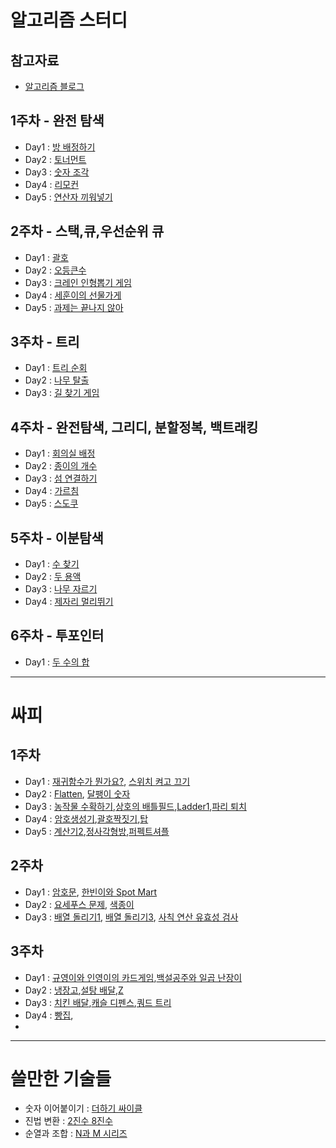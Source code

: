 # 알고리즘 스터디  

## 참고자료  
- [알고리즘 블로그](http://blog.naver.com/PostList.nhn?blogId=kks227&from=postList&categoryNo=299)  

## 1주차 - 완전 탐색  
- Day1 : [방 배정하기](https://www.acmicpc.net/problem/14697)  
- Day2 : [토너먼트](https://www.acmicpc.net/problem/1057)  
- Day3 : [숫자 조각](https://www.acmicpc.net/problem/14629)  
- Day4 : [리모컨](https://www.acmicpc.net/problem/1107)  
- Day5 : [연산자 끼워넣기](https://www.acmicpc.net/problem/14888)  

## 2주차 - 스택,큐,우선순위 큐  
- Day1 : [괄호](https://www.acmicpc.net/problem/9012)  
- Day2 : [오등큰수](https://www.acmicpc.net/problem/17299)  
- Day3 : [크레인 인형뽑기 게임](https://programmers.co.kr/learn/courses/30/lessons/64061)  
- Day4 : [세훈이의 선물가게](https://www.acmicpc.net/problem/17225)  
- Day5 : [과제는 끝나지 않아](https://www.acmicpc.net/problem/17952)

## 3주차 - 트리
- Day1 : [트리 순회](https://www.acmicpc.net/problem/1991)  
- Day2 : [나무 탈출](https://www.acmicpc.net/problem/15900)  
- Day3 : [길 찾기 게임](https://programmers.co.kr/learn/courses/30/lessons/42892?language=java)  

## 4주차 - 완전탐색, 그리디, 분할정복, 백트래킹
- Day1 : [회의실 배정](https://www.acmicpc.net/problem/1931)  
- Day2 : [종이의 개수](https://www.acmicpc.net/problem/1780)  
- Day3 : [섬 연결하기](https://programmers.co.kr/learn/courses/30/lessons/42861)  
- Day4 : [가르침](https://www.acmicpc.net/problem/1062)  
- Day5 : [스도쿠](https://www.acmicpc.net/problem/2580)

## 5주차 - 이분탐색
- Day1 : [수 찾기](https://www.acmicpc.net/problem/1920)
- Day2 : [두 용액](https://www.acmicpc.net/problem/2470)
- Day3 : [나무 자르기](https://www.acmicpc.net/problem/2805)
- Day4 : [제자리 멀리뛰기](https://www.acmicpc.net/problem/6209)

## 6주차 - 투포인터
- Day1 : [두 수의 합](https://www.acmicpc.net/problem/3273)

---  

# 싸피  

## 1주차  
- Day1 : [재귀함수가 뭔가요?](https://www.acmicpc.net/problem/17478), [스위치 켜고 끄기](https://www.acmicpc.net/problem/1244)  
- Day2 : [Flatten](https://swexpertacademy.com/main/code/problem/problemDetail.do?contestProbId=AV139KOaABgCFAYh), [달팽이 숫자](https://swexpertacademy.com/main/code/problem/problemDetail.do?contestProbId=AV5PobmqAPoDFAUq)  
- Day3 : [농작물 수확하기](https://swexpertacademy.com/main/code/problem/problemDetail.do?contestProbId=AV7GLXqKAWYDFAXB&categoryId=AV7GLXqKAWYDFAXB&categoryType=CODE&problemTitle=2805&orderBy=FIRST_REG_DATETIME&selectCodeLang=ALL&select-1=&pageSize=10&pageIndex=1),[상호의 배틀필드](https://swexpertacademy.com/main/code/problem/problemDetail.do?contestProbId=AV5LyE7KD2ADFAXc&categoryId=AV5LyE7KD2ADFAXc&categoryType=CODE&problemTitle=%EB%B0%B0%ED%8B%80&orderBy=FIRST_REG_DATETIME&selectCodeLang=ALL&select-1=&pageSize=10&pageIndex=1),[Ladder1](https://swexpertacademy.com/main/code/problem/problemDetail.do?contestProbId=AV14ABYKADACFAYh&categoryId=AV14ABYKADACFAYh&categoryType=CODE&problemTitle=Ladder&orderBy=FIRST_REG_DATETIME&selectCodeLang=ALL&select-1=&pageSize=10&pageIndex=1),[파리 퇴치](https://swexpertacademy.com/main/code/problem/problemDetail.do?contestProbId=AV5PzOCKAigDFAUq)  
- Day4 : [암호생성기](https://swexpertacademy.com/main/code/problem/problemDetail.do?contestProbId=AV14uWl6AF0CFAYD&categoryId=AV14uWl6AF0CFAYD&categoryType=CODE&problemTitle=%EC%95%94%ED%98%B8&orderBy=FIRST_REG_DATETIME&selectCodeLang=ALL&select-1=&pageSize=10&pageIndex=1),[괄호짝짓기](https://swexpertacademy.com/main/code/problem/problemDetail.do?contestProbId=AV14eWb6AAkCFAYD&categoryId=AV14eWb6AAkCFAYD&categoryType=CODE&problemTitle=%EA%B4%84%ED%98%B8&orderBy=FIRST_REG_DATETIME&selectCodeLang=ALL&select-1=&pageSize=10&pageIndex=1),[탑](https://www.acmicpc.net/problem/2493)  
- Day5 : [계산기2](https://swexpertacademy.com/main/code/problem/problemDetail.do?contestProbId=AV14nnAaAFACFAYD&categoryId=AV14nnAaAFACFAYD&categoryType=CODE&problemTitle=%EA%B3%84%EC%82%B0%EA%B8%B0&orderBy=FIRST_REG_DATETIME&selectCodeLang=ALL&select-1=&pageSize=10&pageIndex=1),[정사각형방](https://swexpertacademy.com/main/code/problem/problemDetail.do?contestProbId=AV5LtJYKDzsDFAXc&categoryId=AV5LtJYKDzsDFAXc&categoryType=CODE&problemTitle=%EC%A0%95%EC%82%AC%EA%B0%81%ED%98%95&orderBy=FIRST_REG_DATETIME&selectCodeLang=ALL&select-1=&pageSize=10&pageIndex=1),[퍼펙트셔플](https://swexpertacademy.com/main/code/problem/problemDetail.do?contestProbId=AWGsRbk6AQIDFAVW&categoryId=AWGsRbk6AQIDFAVW&categoryType=CODE&problemTitle=%ED%8D%BC%ED%8E%99%ED%8A%B8&orderBy=FIRST_REG_DATETIME&selectCodeLang=ALL&select-1=&pageSize=10&pageIndex=1)  

## 2주차
- Day1 : [암호문](https://swexpertacademy.com/main/code/problem/problemDetail.do?contestProbId=AV14w-rKAHACFAYD&categoryId=AV14w-rKAHACFAYD&categoryType=CODE&problemTitle=%EC%95%94%ED%98%B8%EB%AC%B81&orderBy=FIRST_REG_DATETIME&selectCodeLang=ALL&select-1=&pageSize=10&pageIndex=1), [한빈이와 Spot Mart](https://swexpertacademy.com/main/code/problem/problemDetail.do?contestProbId=AW8Wj7cqbY0DFAXN&categoryId=AW8Wj7cqbY0DFAXN&categoryType=CODE&problemTitle=%ED%95%9C%EB%B9%88%EC%9D%B4&orderBy=FIRST_REG_DATETIME&selectCodeLang=ALL&select-1=&pageSize=10&pageIndex=1)
- Day2 : [요세푸스 문제](https://www.acmicpc.net/problem/1158), [색종이](https://www.acmicpc.net/problem/2563)
- Day3 : [배열 돌리기1](https://www.acmicpc.net/problem/16926), [배열 돌리기3](https://www.acmicpc.net/problem/16935), [사칙 연산 유효성 검사](https://swexpertacademy.com/main/code/problem/problemDetail.do?contestProbId=AV141176AIwCFAYD&categoryId=AV141176AIwCFAYD&categoryType=CODE&problemTitle=%EC%82%AC%EC%B9%99%EC%97%B0%EC%82%B0&orderBy=FIRST_REG_DATETIME&selectCodeLang=ALL&select-1=&pageSize=10&pageIndex=1)

## 3주차
- Day1 : [규영이와 인영이의 카드게임](https://swexpertacademy.com/main/code/problem/problemDetail.do?contestProbId=AWgv9va6HnkDFAW0&categoryId=AWgv9va6HnkDFAW0&categoryType=CODE&problemTitle=%EA%B7%9C%EC%98%81%EC%9D%B4&orderBy=FIRST_REG_DATETIME&selectCodeLang=ALL&select-1=&pageSize=10&pageIndex=1),[백설공주와 일곱 난장이](https://www.acmicpc.net/problem/3040)  
- Day2 : [냉장고](http://jungol.co.kr/bbs/board.php?bo_table=pbank&wr_id=1101&sca=99&sfl=wr_hit&stx=1828),[설탕 배달](https://www.acmicpc.net/problem/2839),[Z](https://www.acmicpc.net/problem/1074)  
- Day3 : [치킨 배달](https://www.acmicpc.net/problem/15686),[캐슬 디펜스](https://www.acmicpc.net/problem/17135),[쿼드 트리](https://www.acmicpc.net/problem/1992)  
- Day4 : [빵집](https://www.acmicpc.net/problem/3109),[](https://www.acmicpc.net/problem/1987)  
- 


---  

# 쓸만한 기술들  

- 숫자 이어붙이기 : [더하기 싸이클](https://www.acmicpc.net/problem/1110)  
- 진법 변환 : [2진수 8진수](https://www.acmicpc.net/problem/1373)  
- 순열과 조합 : [N과 M 시리즈](https://www.acmicpc.net/search#q=n%EA%B3%BC&c=Problems)  

